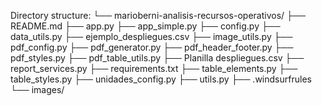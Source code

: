 Directory structure:
└── marioberni-analisis-recursos-operativos/
    ├── README.md
    ├── app.py
    ├── app_simple.py
    ├── config.py
    ├── data_utils.py
    ├── ejemplo_despliegues.csv
    ├── image_utils.py
    ├── pdf_config.py
    ├── pdf_generator.py
    ├── pdf_header_footer.py
    ├── pdf_styles.py
    ├── pdf_table_utils.py
    ├── Planilla despliegues.csv
    ├── report_services.py
    ├── requirements.txt
    ├── table_elements.py
    ├── table_styles.py
    ├── unidades_config.py
    ├── utils.py
    ├── .windsurfrules
    └── images/
